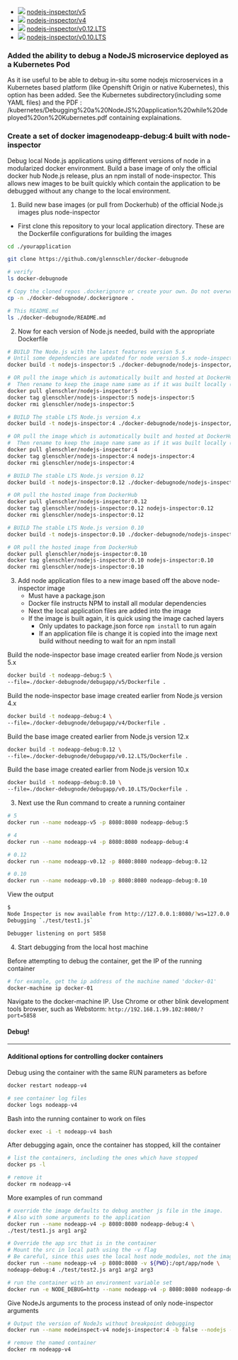 * [![](https://badge.imagelayers.io/glenschler/nodejs-inspector:5.svg)](https://imagelayers.io/?images=glenschler/nodejs-inspector:5 'Get your own badge on imagelayers.io')  [nodejs-inspector/v5](./nodejs-inspector/v5/Dockerfile)
* [![](https://badge.imagelayers.io/glenschler/nodejs-inspector:4.svg)](https://imagelayers.io/?images=glenschler/nodejs-inspector:4 'Get your own badge on imagelayers.io')  [nodejs-inspector/v4](./nodejs-inspector/v4/Dockerfile)
* [![](https://badge.imagelayers.io/glenschler/nodejs-inspector:0.12.svg)](https://imagelayers.io/?images=glenschler/nodejs-inspector:0.12 'Get your own badge on imagelayers.io')  [nodejs-inspector/v0.12.LTS](./nodejs-inspector/v0.12.LTS/Dockerfile)
* [![](https://badge.imagelayers.io/glenschler/nodejs-inspector:0.10.svg)](https://imagelayers.io/?images=glenschler/nodejs-inspector:0.10 'Get your own badge on imagelayers.io')  [nodejs-inspector/v0.10.LTS](./nodejs-inspector/v0.10.LTS/Dockerfile)

### Added the ability to debug a NodeJS microservice deployed as a Kubernetes Pod
As it ise useful to be able to debug in-situ some nodejs microservices in a Kubernetes based platform (like Openshift Origin or native Kubernetes), this option has been added.
See the Kubernetes subdirectory(including some YAML files) and the PDF : /kubernetes/Debugging%20a%20NodeJS%20application%20while%20deployed%20on%20Kubernetes.pdf  containing explainations.

### Create a set of docker imagenodeapp-debug:4 built with node-inspector
Debug local Node.js applications using different versions of node in a modularized docker environment. Build a base image of only the official docker hub Node.js release, plus an npm install of node-inspector. This allows new images to be built quickly which contain the application to be debugged without any change to the local environment.

1. Build new base images (or pull from Dockerhub) of the official Node.js images plus node-inspector

  * First clone this repository to your local application directory. These are the Dockerfile configurations for building the images

  ```bash
  cd ./yourapplication

  git clone https://github.com/glennschler/docker-debugnode

  # verify
  ls docker-debugnode

  # Copy the cloned repos .dockerignore or create your own. Do not overwrite if exist
  cp -n ./docker-debugnode/.dockerignore .

  # This README.md
  ls ./docker-debugnode/README.md
  ```

2. Now for each version of Node.js needed, build with the appropriate Dockerfile

  ```bash
  # BUILD The Node.js with the latest features version 5.x
  # Until some dependencies are updated for node version 5.x node-inspector install requires the npm "--unsafe-perm" flag. This is set in this v5/Dockerfile
  docker build -t nodejs-inspector:5 ./docker-debugnode/nodejs-inspector/v5

  # OR pull the image which is automatically built and hosted at DockerHub
  #  Then rename to keep the image name same as if it was built locally (above)
  docker pull glenschler/nodejs-inspector:5
  docker tag glenschler/nodejs-inspector:5 nodejs-inspector:5
  docker rmi glenschler/nodejs-inspector:5
  ```

  ```bash
  # BUILD The stable LTS Node.js version 4.x
  docker build -t nodejs-inspector:4 ./docker-debugnode/nodejs-inspector/v4

  # OR pull the image which is automatically built and hosted at DockerHub
  #  Then rename to keep the image name same as if it was built locally (above)
  docker pull glenschler/nodejs-inspector:4
  docker tag glenschler/nodejs-inspector:4 nodejs-inspector:4
  docker rmi glenschler/nodejs-inspector:4
  ```

  ```bash
  # BUILD The stable LTS Node.js version 0.12
  docker build -t nodejs-inspector:0.12 ./docker-debugnode/nodejs-inspector/v0.12.LTS

  # OR pull the hosted image from DockerHub
  docker pull glenschler/nodejs-inspector:0.12
  docker tag glenschler/nodejs-inspector:0.12 nodejs-inspector:0.12
  docker rmi glenschler/nodejs-inspector:0.12
  ```

  ```bash
  # BUILD The stable LTS Node.js version 0.10
  docker build -t nodejs-inspector:0.10 ./docker-debugnode/nodejs-inspector/v0.10.LTS

  # OR pull the hosted image from DockerHub
  docker pull glenschler/nodejs-inspector:0.10
  docker tag glenschler/nodejs-inspector:0.10 nodejs-inspector:0.10
  docker rmi glenschler/nodejs-inspector:0.10
  ```

3. Add node application files to a new image based off the above node-inspector image
    * Must have a package.json
    * Docker file instructs NPM to install all modular dependencies
    * Next the local application files are added into the image
    * If the image is built again, it is quick using the image cached layers
      * Only updates to package.json force ```npm install``` to run again
      * If an application file is change it is copied into the image next build without needing to wait for an npm install

  Build the node-inspector base image created earlier from Node.js version 5.x
  ```bash
  docker build -t nodeapp-debug:5 \
  --file=./docker-debugnode/debugapp/v5/Dockerfile .
  ```

  Build the node-inspector base image created earlier from Node.js version 4.x
  ```bash
  docker build -t nodeapp-debug:4 \
  --file=./docker-debugnode/debugapp/v4/Dockerfile .
  ```

  Build the base image created earlier from Node.js version 12.x
  ```bash
  docker build -t nodeapp-debug:0.12 \
  --file=./docker-debugnode/debugapp/v0.12.LTS/Dockerfile .
  ```

  Build the base image created earlier from Node.js version 10.x
  ```bash
  docker build -t nodeapp-debug:0.10 \
  --file=./docker-debugnode/debugapp/v0.10.LTS/Dockerfile .
  ```

3. Next use the Run command to create a running container

  ```bash
  # 5
  docker run --name nodeapp-v5 -p 8080:8080 nodeapp-debug:5

  # 4
  docker run --name nodeapp-v4 -p 8080:8080 nodeapp-debug:4

  # 0.12
  docker run --name nodeapp-v0.12 -p 8080:8080 nodeapp-debug:0.12

  # 0.10
  docker run --name nodeapp-v0.10 -p 8080:8080 nodeapp-debug:0.10
  ```

  View the output
  ```bash
  $
  Node Inspector is now available from http://127.0.0.1:8080/?ws=127.0.0.1:8080&port=5858
  Debugging `./test/test1.js`

  Debugger listening on port 5858
  ```

4. Start debugging from the local host machine

  Before attempting to debug the container, get the IP of the running container
  ```bash
  # for example, get the ip address of the machine named 'docker-01'
  docker-machine ip docker-01
  ```

  Navigate to the docker-machine IP. Use Chrome or other blink development tools browser, such as Webstorm: ```http://192.168.1.99.102:8080/?port=5858```

  #### Debug!

----

#### Additional options for controlling docker containers

  Debug using the container with the same RUN parameters as before
  ```bash
  docker restart nodeapp-v4

  # see container log files
  docker logs nodeapp-v4
  ```

  Bash into the running container to work on files
  ```bash
  docker exec -i -t nodeapp-v4 bash
  ```

  After debugging again, once the container has stopped, kill the container
  ```bash
  # list the containers, including the ones which have stopped
  docker ps -l

  # remove it
  docker rm nodeapp-v4
  ```

  More examples of run command
  ```bash
  # override the image defaults to debug another js file in the image.
  # Also with some arguments to the application
  docker run --name nodeapp-v4 -p 8080:8080 nodeapp-debug:4 \
  ./test/test1.js arg1 arg2

  # Override the app src that is in the container
  # Mount the src in local path using the -v flag
  # Be careful, since this uses the local host node_modules, not the images
  docker run --name nodeapp-v4 -p 8080:8080 -v ${PWD}:/opt/app/node \
  nodeapp-debug:4 ./test/test2.js arg1 arg2 arg3

  # run the container with an environment variable set
  docker run -e NODE_DEBUG=http --name nodeapp-v4 -p 8080:8080 nodeapp-debug:4
  ```

  Give NodeJs arguments to the process instead of only node-inspector arguments
  ```bash
  # Output the version of NodeJs without breakpoint debugging
  docker run --name nodeinspect-v4 nodejs-inspector:4 -b false --nodejs -v

  # remove the named container
  docker rm nodeapp-v4
  ```
